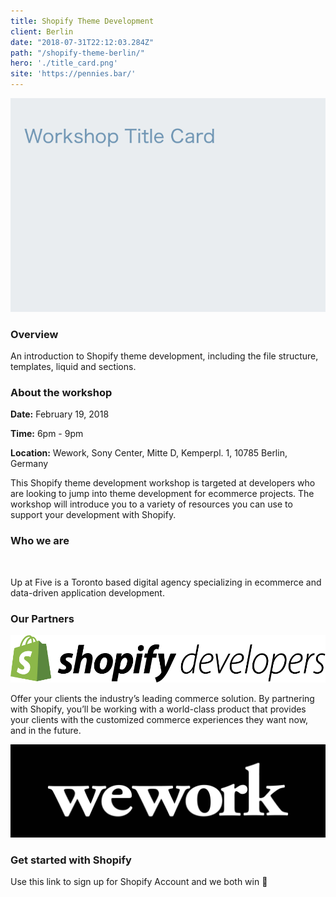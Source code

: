 ```yaml
---
title: Shopify Theme Development
client: Berlin
date: "2018-07-31T22:12:03.284Z"
path: "/shopify-theme-berlin/"
hero: './title_card.png'
site: 'https://pennies.bar/'
---
```


<div class="case-study-title__image">

![Pennies](./title_card.png)

</div>

<div class="case-study-wrapper">
<h3 class="secondary-title case-study">Overview </h3>
<p>An introduction to Shopify theme development, including the file structure, templates, liquid and sections.</p>


<h3 class="secondary-title case-study">About the workshop</h3> 
<p><strong>Date:</strong> February 19, 2018</p>
<p><strong>Time:</strong> 6pm - 9pm</p>
<p><strong>Location:</strong> Wework, Sony Center,  Mitte D, Kemperpl. 1, 10785 Berlin, Germany</p>
<p>This Shopify theme development workshop is targeted at developers who are looking to jump into theme development for ecommerce projects. The workshop will introduce you to a variety of resources you can use to support your development with Shopify.</p>




<h3 class="secondary-title case-study">Who we are</h3>
<div>
	<figure>
		<a href="http://www.upatfive.ca/" target="_blank">
			<img class="up-five_image" src="./assets/up-at-five-logo.png" alt="">
		</a>
	</figure>
</div>
<p>Up at Five is a Toronto based digital agency specializing in ecommerce and data-driven application development.</p>

 <h3 class="secondary-title case-study">Our Partners</h3>
<div class="workshop-sponsor">
	<a href="http://developers.shopify.com" target="_blank">
		<img class="workshop-sponsor_image" src="./shopifydevslghtbckgrnd.png" alt="">
	</a>
	<p>Offer your clients the industry’s leading commerce solution. By partnering with Shopify, you’ll be working with a world-class product that provides your clients with the customized commerce experiences they want now, and in the future.</p>
</div>
<div class="sponsor">
		<a href="https://www.wework.com/" target="_blank">
			<img class="workshop-sponsor_image" src="./wework-logo_BLACK.jpg" alt="">
		</a>
</div>

 <h3 class="secondary-title case-study">Get started with Shopify</h3>
<p>Use this link to sign up for Shopify Account and we both win 🙌</p>
<a href="https://www.shopify.com/?ref=up-at-five" target="_blank">
	<img class="affiliate_image" src="./assets/shopify-logo.png" alt="">
</a>


</div>
</div>

